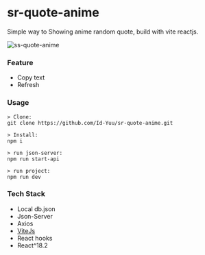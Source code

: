 # sr-quote-anime
Simple way to Showing anime random quote, build with vite reactjs.

![ss-quote-anime](https://github.com/Id-Yuu/sr-quote-anime/assets/122996864/73d18e02-409e-4413-95dd-cb43298ed02a)

### Feature
- Copy text
- Refresh

### Usage
```
> Clone:
git clone https://github.com/Id-Yuu/sr-quote-anime.git

> Install:
npm i

> run json-server:
npm run start-api

> run project:
npm run dev
```


### Tech Stack
- Local db.json
- Json-Server
- Axios
- [ViteJs](https://vitejs.dev/)
- React hooks
- React^18.2
